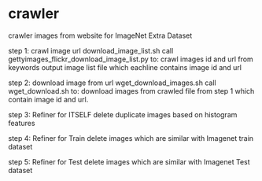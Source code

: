 # crawler
crawler images from website for ImageNet Extra Dataset

step 1: crawl image url
download_image_list.sh call gettyimages_flickr_download_image_list.py to:
crawl images id and url from keywords
output image list file which eachline contains image id and url

step 2: download image from url
wget_download_images.sh call wget_download.sh to:
download images from crawled file from step 1 which contain image id and url.

step 3: Refiner for ITSELF
delete duplicate images based on histogram features

step 4: Refiner for Train
delete images which are similar with Imagenet train dataset

step 5: Refiner for Test
delete images which are similar with Imagenet Test dataset

